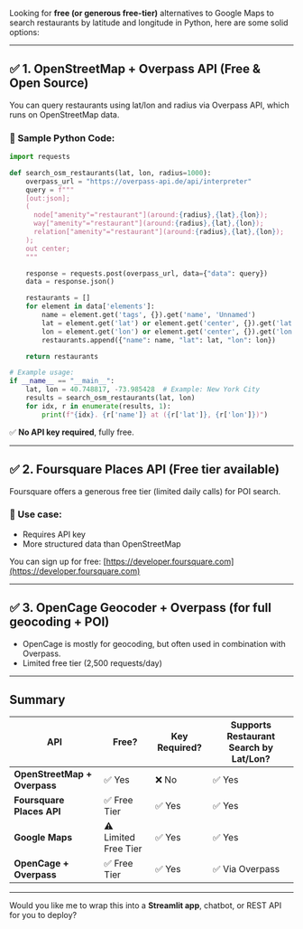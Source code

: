 Looking for **free (or generous free-tier)** alternatives to Google Maps to search restaurants by latitude and longitude in Python, here are some solid options:

---

## ✅ 1. **OpenStreetMap + Overpass API** (Free & Open Source)

You can query restaurants using lat/lon and radius via Overpass API, which runs on OpenStreetMap data.

### 🔧 Sample Python Code:
```python
import requests

def search_osm_restaurants(lat, lon, radius=1000):
    overpass_url = "https://overpass-api.de/api/interpreter"
    query = f"""
    [out:json];
    (
      node["amenity"="restaurant"](around:{radius},{lat},{lon});
      way["amenity"="restaurant"](around:{radius},{lat},{lon});
      relation["amenity"="restaurant"](around:{radius},{lat},{lon});
    );
    out center;
    """

    response = requests.post(overpass_url, data={"data": query})
    data = response.json()

    restaurants = []
    for element in data['elements']:
        name = element.get('tags', {}).get('name', 'Unnamed')
        lat = element.get('lat') or element.get('center', {}).get('lat')
        lon = element.get('lon') or element.get('center', {}).get('lon')
        restaurants.append({"name": name, "lat": lat, "lon": lon})

    return restaurants

# Example usage:
if __name__ == "__main__":
    lat, lon = 40.748817, -73.985428  # Example: New York City
    results = search_osm_restaurants(lat, lon)
    for idx, r in enumerate(results, 1):
        print(f"{idx}. {r['name']} at ({r['lat']}, {r['lon']})")
```

✅ **No API key required**, fully free.

---

## ✅ 2. **Foursquare Places API (Free tier available)**

Foursquare offers a generous free tier (limited daily calls) for POI search.

### 🔧 Use case:
- Requires API key
- More structured data than OpenStreetMap

You can sign up for free: [https://developer.foursquare.com](https://developer.foursquare.com)

---

## ✅ 3. **OpenCage Geocoder + Overpass** (for full geocoding + POI)
- OpenCage is mostly for geocoding, but often used in combination with Overpass.
- Limited free tier (2,500 requests/day)

---

## Summary

| API | Free? | Key Required? | Supports Restaurant Search by Lat/Lon? |
|------|-------|----------------|----------------------------------------|
| **OpenStreetMap + Overpass** | ✅ Yes | ❌ No | ✅ Yes |
| **Foursquare Places API** | ✅ Free Tier | ✅ Yes | ✅ Yes |
| **Google Maps** | ⚠️ Limited Free Tier | ✅ Yes | ✅ Yes |
| **OpenCage + Overpass** | ✅ Free Tier | ✅ Yes | ✅ Via Overpass |

---

Would you like me to wrap this into a **Streamlit app**, chatbot, or REST API for you to deploy?

